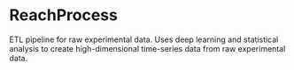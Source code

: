 # ReachProcess
ETL pipeline for raw experimental data. Uses deep learning and statistical analysis to create high-dimensional time-series data from raw experimental data.
